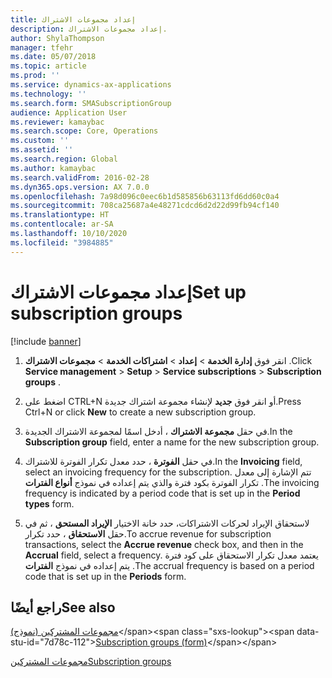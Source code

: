 ```yaml
---
title: إعداد مجموعات الاشتراك
description: إعداد مجموعات الاشتراك.
author: ShylaThompson
manager: tfehr
ms.date: 05/07/2018
ms.topic: article
ms.prod: ''
ms.service: dynamics-ax-applications
ms.technology: ''
ms.search.form: SMASubscriptionGroup
audience: Application User
ms.reviewer: kamaybac
ms.search.scope: Core, Operations
ms.custom: ''
ms.assetid: ''
ms.search.region: Global
ms.author: kamaybac
ms.search.validFrom: 2016-02-28
ms.dyn365.ops.version: AX 7.0.0
ms.openlocfilehash: 7a98d096c0eec6b1d585856b63113fd6dd60c0a4
ms.sourcegitcommit: 708ca25687a4e48271cdcd6d2d22d99fb94cf140
ms.translationtype: HT
ms.contentlocale: ar-SA
ms.lasthandoff: 10/10/2020
ms.locfileid: "3984885"
---
```

# <a name="set-up-subscription-groups"></a><span data-ttu-id="7d78c-103">إعداد مجموعات الاشتراك</span><span class="sxs-lookup"><span data-stu-id="7d78c-103">Set up subscription groups</span></span> 

[!include [banner](../includes/banner.md)]


1.  <span data-ttu-id="7d78c-104">انقر فوق **إدارة الخدمة** \> **إعداد** \> **اشتراكات الخدمة** \> **مجموعات الاشتراك** .</span><span class="sxs-lookup"><span data-stu-id="7d78c-104">Click **Service management** \> **Setup** \> **Service subscriptions** \> **Subscription groups** .</span></span>

2.  <span data-ttu-id="7d78c-105">اضغط على CTRL+N أو انقر فوق **جديد**  لإنشاء مجموعة اشتراك جديدة.</span><span class="sxs-lookup"><span data-stu-id="7d78c-105">Press Ctrl+N or click **New** to create a new subscription group.</span></span>

3.  <span data-ttu-id="7d78c-106">في حقل **مجموعة الاشتراك** ، أدخل اسمًا لمجموعة الاشتراك الجديدة.</span><span class="sxs-lookup"><span data-stu-id="7d78c-106">In the **Subscription group** field, enter a name for the new subscription group.</span></span>

4.  <span data-ttu-id="7d78c-107">في حقل **الفوترة** ، حدد معدل تكرار الفوترة للاشتراك.</span><span class="sxs-lookup"><span data-stu-id="7d78c-107">In the **Invoicing** field, select an invoicing frequency for the subscription.</span></span> <span data-ttu-id="7d78c-108">تتم الإشارة إلى معدل تكرار الفوترة بكود فترة والذي يتم إعداده في نموذج **أنواع الفترات** .</span><span class="sxs-lookup"><span data-stu-id="7d78c-108">The invoicing frequency is indicated by a period code that is set up in the **Period types** form.</span></span>

5.  <span data-ttu-id="7d78c-109">لاستحقاق الإيراد لحركات الاشتراكات، حدد خانة الاختيار **الإيراد المستحق** ، ثم في حقل **الاستحقاق** ، حدد تكرار.</span><span class="sxs-lookup"><span data-stu-id="7d78c-109">To accrue revenue for subscription transactions, select the **Accrue revenue** check box, and then in the **Accrual** field, select a frequency.</span></span> <span data-ttu-id="7d78c-110">يعتمد معدل تكرار الاستحقاق على كود فترة يتم إعداده في نموذج **الفترات** .</span><span class="sxs-lookup"><span data-stu-id="7d78c-110">The accrual frequency is based on a period code that is set up in the **Periods** form.</span></span>

## <a name="see-also"></a><span data-ttu-id="7d78c-111">راجع أيضًا</span><span class="sxs-lookup"><span data-stu-id="7d78c-111">See also</span></span>

<span data-ttu-id="7d78c-112">[مجموعات المشتركين (نموذج)](https://technet.microsoft.com/library/aa553150\(v=ax.60\))</span><span class="sxs-lookup"><span data-stu-id="7d78c-112">[Subscription groups (form)](https://technet.microsoft.com/library/aa553150\(v=ax.60\))</span></span>

[<span data-ttu-id="7d78c-113">مجموعات المشتركين</span><span class="sxs-lookup"><span data-stu-id="7d78c-113">Subscription groups</span></span>](subscription-groups.md)

  


